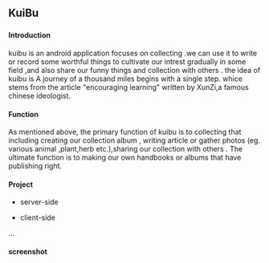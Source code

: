 ## KuiBu
###
#### Introduction 
kuibu is an android application focuses on collecting .we can use it to write or record some worthful things to cultivate 
our intrest gradually in some field ,and also share our funny things and collection with others . the idea of kuibu is 
A journey of a thousand miles begins with a single step. whice stems from the article "encouraging learning" written by 
XunZi,a famous chinese ideologist.

#### Function 
As mentioned above, the primary function of kuibu is to collecting that including creating our collection album ,
writing article or gather photos (eg. various animal ,plant,herb etc.),sharing our collection with others .
The ultimate function is to making our own handbooks or albums that have publishing right.

#### Project
* server-side
  
* client-side

...

#### screenshot




